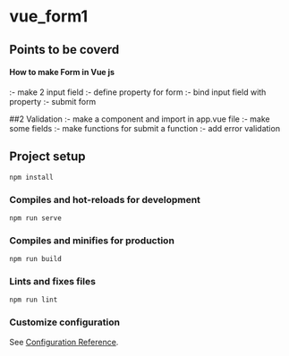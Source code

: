 # vue_form1
## Points to be coverd
#### How to make Form in Vue js
:- make 2 input field
:- define property for form
:- bind input field with property
:- submit form

##2 Validation
:- make a component and import in app.vue file
:- make some fields
:- make functions for submit a function
:- add error validation



## Project setup
```
npm install
```

### Compiles and hot-reloads for development
```
npm run serve
```

### Compiles and minifies for production
```
npm run build
```

### Lints and fixes files
```
npm run lint
```

### Customize configuration
See [Configuration Reference](https://cli.vuejs.org/config/).
